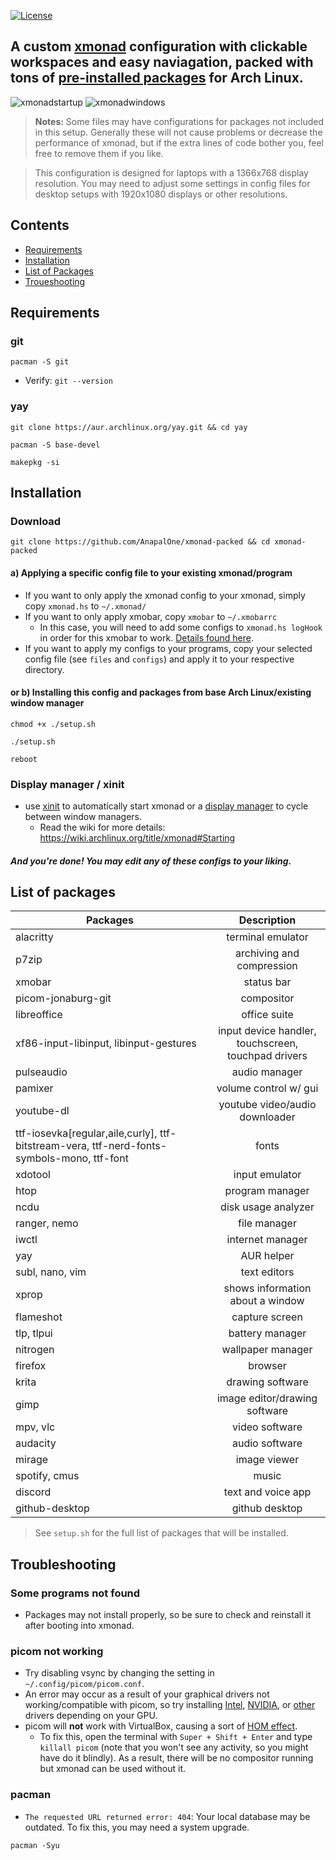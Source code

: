 [![License](https://img.shields.io/badge/License-Apache_2.0-blue.svg)](https://opensource.org/licenses/Apache-2.0)

## A custom [xmonad](https://xmonad.org) configuration with clickable workspaces and easy naviagation, packed with tons of [pre-installed packages](https://github.com/AnapalOne/xmonad-packed#list-of-packages) for Arch Linux.

![xmonadstartup](https://github.com/AnapalOne/xmonad-packed/blob/main/picture1.png "Startup Screen")
![xmonadwindows](https://github.com/AnapalOne/xmonad-packed/blob/main/picture2.png "Windows")

> **Notes:**
> Some files may have configurations for packages not included in this setup. Generally these will not cause problems or decrease the performance of xmonad, but if the extra lines of code bother you, feel free to remove them if you like.

> This configuration is designed for laptops with a 1366x768 display resolution. You may need to adjust some settings in config files for desktop setups with 1920x1080 displays or other resolutions.

## Contents

- [Requirements](#requirements)
- [Installation](#installation)
- [List of Packages](#list-of-packages)
- [Troueshooting](#troubleshooting)

## Requirements
### git
``` 
pacman -S git
```
  - Verify: `git --version`

### yay
```
git clone https://aur.archlinux.org/yay.git && cd yay
```
```
pacman -S base-devel
```
```
makepkg -si
``` 

## Installation
### Download
``` 
git clone https://github.com/AnapalOne/xmonad-packed && cd xmonad-packed
``` 
#### a) Applying a specific config file to your existing xmonad/program
- If you want to only apply the xmonad config to your xmonad, simply copy `xmonad.hs` to `~/.xmonad/`
- If you want to only apply xmobar, copy `xmobar` to `~/.xmobarrc`
   - In this case, you will need to add some configs to `xmonad.hs logHook` in order for this xmobar to work. [Details found here](https://hackage.haskell.org/package/xmonad-contrib-0.17.0/docs/XMonad-Hooks-DynamicLog.html).
- If you want to apply my configs to your programs, copy your selected config file (see `files` and `configs`) and apply it to your respective directory.

#### or b) Installing this config and packages from base Arch Linux/existing window manager
```
chmod +x ./setup.sh
```
```
./setup.sh
```
```
reboot
```

### Display manager / xinit
- use [xinit](https://wiki.archlinux.org/title/Xinit) to automatically start xmonad or a [display manager](https://wiki.archlinux.org/title/Display_manager) to cycle between window managers.
   - Read the wiki for more details: https://wiki.archlinux.org/title/xmonad#Starting

 ##### And you're done! You may edit any of these configs to your liking.

## List of packages
| Packages                                           | Description |
| ---------------------------------------------------|:-------------:|
| alacritty                                          | terminal emulator |
| p7zip                                              | archiving and compression |
| xmobar                                             | status bar |
| picom-jonaburg-git                                 | compositor |
| libreoffice                                        | office suite |
| xf86-input-libinput, libinput-gestures             | input device handler, touchscreen, touchpad drivers |
| pulseaudio                                         | audio manager |
| pamixer                                            | volume control w/ gui |
| youtube-dl                                         | youtube video/audio downloader |
| ttf-iosevka[regular,aile,curly], ttf-bitstream-vera, ttf-nerd-fonts-symbols-mono, ttf-font | fonts |
| xdotool                                            | input emulator |
| htop                                               | program manager |
| ncdu                                               | disk usage analyzer |
| ranger, nemo                                       | file manager |
| iwctl                                              | internet manager |
| yay                                                | AUR helper |
| subl, nano, vim                                    | text editors |
| xprop                                              | shows information about a window |
| flameshot                                          | capture screen |
| tlp, tlpui                                         | battery manager |
| nitrogen                                           | wallpaper manager |
| firefox                                            | browser |
| krita                                              | drawing software |
| gimp                                               | image editor/drawing software |
| mpv, vlc                                           | video software |
| audacity                                           | audio software |
| mirage                                             | image viewer |
| spotify, cmus                                      | music |
| discord                                            | text and voice app |
| github-desktop                                     | github desktop |

> See `setup.sh` for the full list of packages that will be installed.

## Troubleshooting

### Some programs not found
- Packages may not install properly, so be sure to check and reinstall it after booting into xmonad.

### picom not working
- Try disabling vsync by changing the setting in `~/.config/picom/picom.conf`.
- An error may occur as a result of your graphical drivers not working/compatible with picom, so try installing [Intel](https://wiki.archlinux.org/title/intel_graphics), [NVIDIA](https://wiki.archlinux.org/title/NVIDIA), or [other](https://wiki.archlinux.org/title/Hybrid_graphics) drivers depending on your GPU. 
- picom will **not** work with VirtualBox, causing a sort of [HOM effect](https://doomwiki.org/wiki/Hall_of_mirrors_effect). 
   - To fix this, open the terminal with `Super + Shift + Enter` and type `killall picom` (note that you won't see any activity, so you might have do it blindly). As a result, there will be no compositor running but xmonad can be used without it.

### pacman
- `The requested URL returned error: 404`: Your local database may be outdated. To fix this, you may need a system upgrade.
```
pacman -Syu
```
